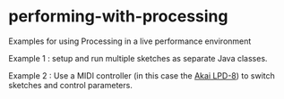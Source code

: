 # performing-with-processing
Examples for using Processing in a live performance environment

Example 1 : setup and run multiple sketches as separate Java classes.

Example 2 : Use a MIDI controller (in this case the [Akai LPD-8](http://www.akaipro.com/product/lpd8)) to switch sketches
            and control parameters.
